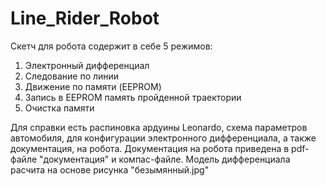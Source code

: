 # Line_Rider_Robot
Скетч для робота содержит в себе 5 режимов:
1. Электронный дифференциал
2. Следование по линии
3. Движение по памяти (EEPROM)
4. Запись в EEPROM память пройденной траектории
5. Очистка памяти

Для справки есть распиновка ардуины Leonardo, схема параметров автомобиля, 
для конфигурации электронного дифференциала, а также документация, на робота.
Документация на робота приведена в pdf-файле "документация" и компас-файле. 
Модель дифференциала расчита на основе рисунка "безымянный.jpg"

